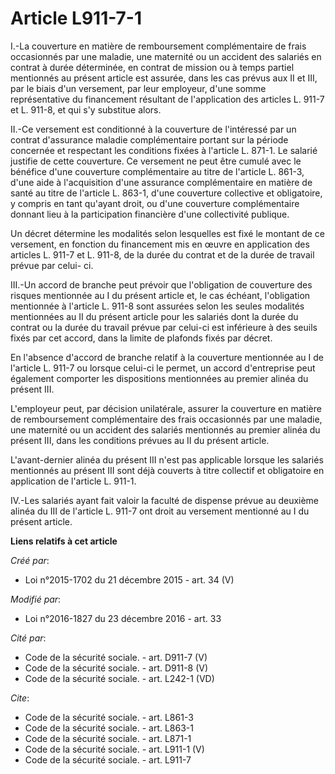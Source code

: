 # Article L911-7-1

I.-La couverture en matière de remboursement complémentaire de frais occasionnés par une maladie, une maternité ou un
accident des salariés en contrat à durée déterminée, en contrat de mission ou à temps partiel mentionnés au présent article
est assurée, dans les cas prévus aux II et III, par le biais d'un versement, par leur employeur, d'une somme représentative
du financement résultant de l'application des articles L. 911-7 et L. 911-8, et qui s'y substitue alors. 

II.-Ce versement est conditionné à la couverture de l'intéressé par un contrat d'assurance maladie complémentaire portant sur
la période concernée et respectant les conditions fixées à l'article L. 871-1. Le salarié justifie de cette couverture. Ce
versement ne peut être cumulé avec le bénéfice d'une couverture complémentaire au titre de l'article L. 861-3, d'une aide à
l'acquisition d'une assurance complémentaire en matière de santé au titre de l'article L. 863-1, d'une couverture collective
et obligatoire, y compris en tant qu'ayant droit, ou d'une couverture complémentaire donnant lieu à la participation
financière d'une collectivité publique. 

Un décret détermine les modalités selon lesquelles est fixé le montant de ce versement, en fonction du financement mis en
œuvre en application des articles L. 911-7 et L. 911-8, de la durée du contrat et de la durée de travail prévue par celui-
ci. 

III.-Un accord de branche peut prévoir que l'obligation de couverture des risques mentionnée au I du présent article et, le
cas échéant, l'obligation mentionnée à l'article L. 911-8 sont assurées selon les seules modalités mentionnées au II du
présent article pour les salariés dont la durée du contrat ou la durée du travail prévue par celui-ci est inférieure à des
seuils fixés par cet accord, dans la limite de plafonds fixés par décret. 

En l'absence d'accord de branche relatif à la couverture mentionnée au I de l'article L. 911-7 ou lorsque celui-ci le permet,
un accord d'entreprise peut également comporter les dispositions mentionnées au premier alinéa du présent III. 

L'employeur peut, par décision unilatérale, assurer la couverture en matière de remboursement complémentaire des frais
occasionnés par une maladie, une maternité ou un accident des salariés mentionnés au premier alinéa du présent III, dans les
conditions prévues au II du présent article. 

L'avant-dernier alinéa du présent III n'est pas applicable lorsque les salariés mentionnés au présent III sont déjà couverts
à titre collectif et obligatoire en application de l'article L. 911-1. 

IV.-Les salariés ayant fait valoir la faculté de dispense prévue au deuxième alinéa du III de l'article L. 911-7 ont droit au
versement mentionné au I du présent article.

**Liens relatifs à cet article**

_Créé par_:

  - Loi n°2015-1702 du 21 décembre 2015 - art. 34 (V)

_Modifié par_:

  - Loi n°2016-1827 du 23 décembre 2016 - art. 33

_Cité par_:

  - Code de la sécurité sociale. - art. D911-7 (V)
  - Code de la sécurité sociale. - art. D911-8 (V)
  - Code de la sécurité sociale. - art. L242-1 (VD)

_Cite_:

  - Code de la sécurité sociale. - art. L861-3
  - Code de la sécurité sociale. - art. L863-1
  - Code de la sécurité sociale. - art. L871-1
  - Code de la sécurité sociale. - art. L911-1 (V)
  - Code de la sécurité sociale. - art. L911-7
